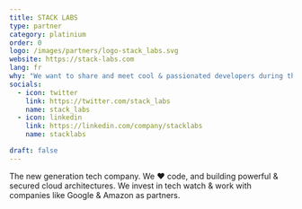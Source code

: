 ```yaml
---
title: STACK LABS
type: partner
category: platinium
order: 0
logo: /images/partners/logo-stack_labs.svg
website: https://stack-labs.com
lang: fr
why: "We want to share and meet cool & passionated developers during this incredible event !"
socials:
  - icon: twitter
    link: https://twitter.com/stack_labs
    name: stack_labs
  - icon: linkedin
    link: https://linkedin.com/company/stacklabs
    name: stacklabs

draft: false
---
```

The new generation tech company. We ❤️ code, and building powerful & secured cloud architectures. We invest in tech watch & work with companies like Google & Amazon as partners.
